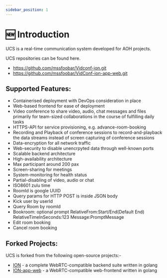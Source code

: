 ```yaml
---
sidebar_position: 1
---
```


# 🆕 Introduction

UCS is a real-time communication system developed for AOH projects.

UCS repositories can be found here.

-   https://github.com/mssfoobar/Vidconf-ion.git
-   https://github.com/mssfoobar/VidConf-ion-app-web.git

## Supported Features:

-   Containerised deployment with DevOps consideration in place
-   Web-based frontend for ease of deployment
-   Video conference to share video, audio, chat messages and files primarily for team-sized collaborations in the course of fulfilling daily tasks
-   HTTPS-API for service provisioning, e.g. advance-room-booking
-   Recording and Playback of conference sessions to record-and-playback the data streams instead of screen capturing of conference sessions
-   Data-encryption for all network traffic
-   Web-security to disable unencrpyted data through well-known ports
-   Scalable backend architecture
-   High-availability architecture
-   Max participant around 200 pax
-   Screen-sharing for meetings
-   System-monitoring for health status
-   Partial-disabling of video, audio or chat
-   ISO8601 zulu time
-   RoomId is google UUID
-   Query params for HTTP POST is inside JSON body
-   Kick user by userId
-   Query Room by roomId
-   Bookroom: optional prompt RelativeFrom:Start/End(Default End) RelativeTimeInSeconds:123 Message:PromptMessage
-   Edit room booking
-   Cancel room booking

## Forked Projects:

UCS is forked from the following open-source projects:-

-   [ION](https://github.com/ionorg/ion) - a complete WebRTC-compatible backend suite written in golang
-   [ION-app-web](https://github.com/ionorg/ion-app-web) - a WebRTC-compatible web-frontend written in golang
